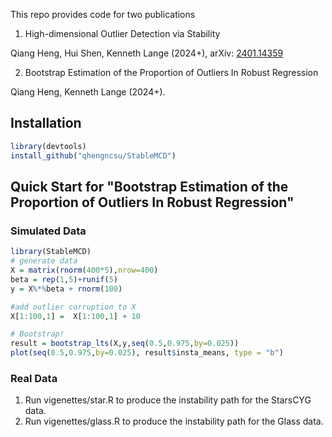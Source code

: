 This repo provides code for two publications

1. High-dimensional Outlier Detection via Stability

Qiang Heng, Hui Shen, Kenneth Lange (2024+), arXiv: [2401.14359](https://arxiv.org/abs/2401.14359v3)

2. Bootstrap Estimation of the Proportion of Outliers In Robust Regression

Qiang Heng, Kenneth Lange (2024+).

## Installation

```R
library(devtools)
install_github("qhengncsu/StableMCD")
```

## Quick Start for "Bootstrap Estimation of the Proportion of Outliers In Robust Regression"

### Simulated Data
```R
library(StableMCD)
# generate data
X = matrix(rnorm(400*5),nrow=400)
beta = rep(1,5)+runif(5)
y = X%*%beta + rnorm(100)

#add outlier corruption to X
X[1:100,1] =  X[1:100,1] + 10

# Bootstrap!
result = bootstrap_lts(X,y,seq(0.5,0.975,by=0.025))
plot(seq(0.5,0.975,by=0.025), result$insta_means, type = "b")
```

### Real Data
1. Run vigenettes/star.R to produce the instability path for the StarsCYG data.
2. Run vigenettes/glass.R to produce the instability path for the Glass data.